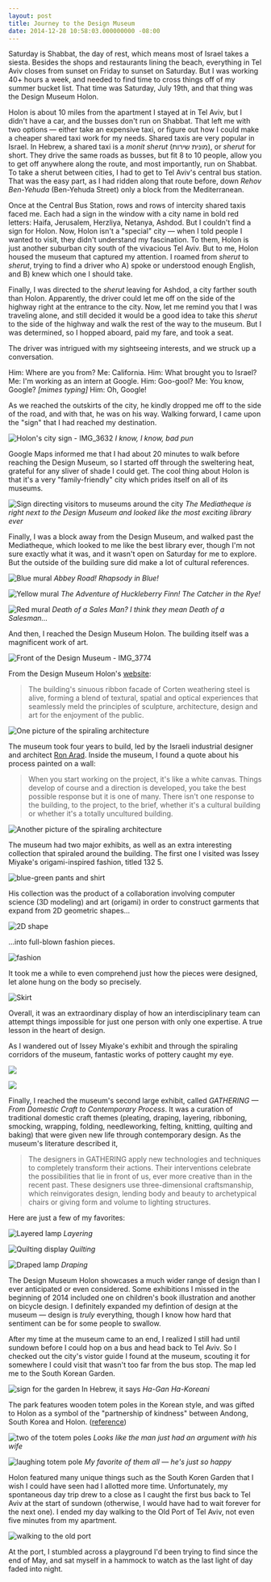 ```yaml
---
layout: post
title: Journey to the Design Museum
date: 2014-12-28 10:58:03.000000000 -08:00
---
```

Saturday is Shabbat, the day of rest, which means most of Israel takes a siesta. Besides the shops and restaurants lining the beach, everything in Tel Aviv closes from sunset on Friday to sunset on Saturday. But I was working 40+ hours a week, and needed to find time to cross things off of my summer bucket list. That time was Saturday, July 19th, and that thing was the Design Museum Holon.

Holon is about 10 miles from the apartment I stayed at in Tel Aviv, but I didn't have a car, and the busses don't run on Shabbat. That left me with two options — either take an expensive taxi, or figure out how I could make a cheaper shared taxi work for my needs. Shared taxis are very popular in Israel. In Hebrew, a shared taxi is a *monit sherut* (מונית שירות), or *sherut* for short. They drive the same roads as busses, but fit 8 to 10 people, allow you to get off anywhere along the route, and most importantly, run on Shabbat. To take a sherut between cities, I had to get to Tel Aviv's central bus station. That was the easy part, as I had ridden along that route before, down  *Rehov Ben-Yehuda* (Ben-Yehuda Street) only a block from the Mediterranean. 

Once at the Central Bus Station, rows and rows of intercity shared taxis faced me. Each had a sign in the window with a city name in bold red letters: Haifa, Jerusalem, Herzliya, Netanya, Ashdod. But I couldn't find a sign for Holon. Now, Holon isn't a "special" city — when I told people I wanted to visit, they didn't understand my fascination. To them, Holon is just another suburban city south of the vivacious Tel Aviv. But to me, Holon housed the museum that captured my attention. I roamed from *sherut* to *sherut*, trying to find a driver who A) spoke or understood enough English, and B) knew which one I should take.

Finally, I was directed to the *sherut* leaving for Ashdod, a city farther south than Holon. Apparently, the driver could let me off on the side of the highway right at the entrance to the city. Now, let me remind you that I was traveling alone, and still decided it would be a good idea to take this *sherut* to the side of the highway and walk the rest of the way to the museum. But I was determined, so I hopped aboard, paid my fare, and took a seat.

The driver was intrigued with my sightseeing interests, and we struck up a conversation.

Him: Where are you from?
Me: California.
Him: What brought you to Israel?
Me: I'm working as an intern at Google.
Him: Goo-gool?
Me: You know, Google? *[mimes typing]*
Him: Oh, Google!

As we reached the outskirts of the city, he kindly dropped me off to the side of the road, and with that, he was on his way. Walking forward, I came upon the "sign" that I had reached my destination.

![Holon's city sign - IMG_3632](/content/images/2014/Dec/IMG_3632.jpg)
*I know, I know, bad pun*

Google Maps informed me that I had about 20 minutes to walk before reaching the Design Museum, so I started off through the sweltering heat, grateful for any sliver of shade I could get. The cool thing about Holon is that it's a very "family-friendly" city which prides itself on all of its museums.

![Sign directing visitors to museums around the city](/content/images/2014/Dec/2014-07-19-13-47-38.jpg)
*The Mediatheque is right next to the Design Museum and looked like the most exciting library ever*

Finally, I was a block away from the Design Museum, and walked past the Mediatheque, which looked to me like the best library ever, though I'm not sure exactly what it was, and it wasn't open on Saturday for me to explore. But the outside of the building sure did make a lot of cultural references.

![Blue mural](/content/images/2014/Dec/2014-07-19-14-00-05.jpg)
*Abbey Road! Rhapsody in Blue!*

![Yellow mural](/content/images/2014/Dec/2014-07-19-14-00-33.jpg)
*The Adventure of Huckleberry Finn! The Catcher in the Rye!*

![Red mural](/content/images/2014/Dec/2014-07-19-14-00-57.jpg)
*Death of a Sales Man? I think they mean Death of a Salesman…*

And then, I reached the Design Museum Holon. The building itself was a magnificent work of art.

![Front of the Design Museum - IMG_3774](/content/images/2014/Dec/IMG_3774.jpg)

From the Design Museum Holon's [website](http://www.dmh.org.il/pages/default.aspx?catId=8&PageId=212):

> The building's sinuous ribbon facade of Corten weathering steel is alive, forming a blend of textural, spatial and optical experiences that seamlessly meld the principles of sculpture, architecture, design and art for the enjoyment of the public.

![One picture of the spiraling architecture](/content/images/2014/Dec/IMG_3750.jpg)

The museum took four years to build, led by the Israeli industrial designer and architect [Ron Arad](http://en.wikipedia.org/wiki/Ron_Arad_%28industrial_designer%29). Inside the museum, I found a quote about his process painted on a wall:

> When you start working on the project, it's like a white canvas. Things develop of course and a direction is developed, you take the best possible response but it is one of many. There isn't one response to the building, to the project, to the brief, whether it's a cultural building or whether it's a totally uncultured building.

![Another picture of the spiraling architecture](/content/images/2014/Dec/IMG_3752.jpg)

The museum had two major exhibits, as well as an extra interesting collection that spiraled around the building. The first one I visited was Issey Miyake's origami-inspired fashion, titled 132 5.

![blue-green pants and shirt](/content/images/2015/Jan/IMG_3657.jpg)

His collection was the product of a collaboration involving computer science (3D modeling) and art (origami) in order to construct garments that expand from 2D geometric shapes...

![2D shape](/content/images/2015/Jan/IMG_3762.jpg)

...into full-blown fashion pieces.

![fashion](/content/images/2015/Jan/IMG_3761.jpg)

It took me a while to even comprehend just how the pieces were designed, let alone hung on the body so precisely.

![Skirt](/content/images/2015/Jan/IMG_3659.jpg)

Overall, it was an extraordinary display of how an interdisciplinary team can attempt things impossible for just one person with only one expertise. A true lesson in the heart of design.

As I wandered out of Issey Miyake's exhibit and through the spiraling corridors of the museum, fantastic works of pottery caught my eye.

![](/content/images/2015/Jan/IMG_3669.jpg)

![](/content/images/2015/Jan/IMG_3670.jpg)

Finally, I reached the museum's second large exhibit, called *GATHERING — From Domestic Craft to Contemporary Process*. It was a curation of traditional domestic craft themes (pleating, draping, layering, ribboning, smocking, wrapping, folding, needleworking, felting, knitting, quilting and baking) that were given new life through contemporary design. As the museum's literature described it,

> The designers in GATHERING apply new technologies and techniques to completely transform their actions. Their interventions celebrate the possibilities that lie in front of us, ever more creative than in the recent past. These designers use three-dimensional craftsmanship, which reinvigorates design, lending body and beauty to archetypical chairs or giving form and volume to lighting structures.

Here are just a few of my favorites:

![Layered lamp](/content/images/2015/Jan/IMG_3694.jpg)
*Layering*

![Quilting display](/content/images/2015/Jan/IMG_3700.jpg)
*Quilting*

![Draped lamp](/content/images/2015/Jan/IMG_3728.jpg)
*Draping*

The Design Museum Holon showcases a much wider range of design than I ever anticipated or even considered. Some exhibitions I missed in the beginning of 2014 included one on children's book illustration and another on bicycle design. I definitely expanded my defintion of design at the museum — design is *truly* everything, though I know how hard that sentiment can be for some people to swallow.

After my time at the museum came to an end, I realized I still had until sundown before I could hop on a bus and head back to Tel Aviv. So I checked out the city's vistor guide I found at the museum, scouting it for somewhere I could visit that wasn't too far from the bus stop. The map led me to the South Korean Garden.

![sign for the garden](/content/images/2015/Jan/IMG_3818.jpg)
In Hebrew, it says *Ha-Gan Ha-Koreani*

The park features wooden totem poles in the Korean style, and was gifted to Holon as a symbol of the "partnership of kindness" between Andong, South Korea and Holon. ([reference](http://www.attractions-in-israel.com/tel-aviv-and-center/tel-aviv-parks/south-korean-garden-in-holon-%E2%80%93-korean-totem-poles-and-village-guardians/))

![two of the totem poles](/content/images/2015/Jan/IMG_3841.jpg)
*Looks like the man just had an argument with his wife*

![laughing totem pole](/content/images/2015/Jan/IMG_3848.jpg)
*My favorite of them all — he's just so happy*

Holon featured many unique things such as the South Koren Garden that I wish I could have seen had I allotted more time. Unfortunately, my spontaneous day trip drew to a close as I caught the first bus back to Tel Aviv at the start of sundown (otherwise, I would have had to wait forever for the next one). I ended my day walking to the Old Port of Tel Aviv, not even five minutes from my apartment.

![walking to the old port](/content/images/2015/Jan/IMG_3903.jpg)

At the port, I stumbled across a playground I'd been trying to find since the end of May, and sat myself in a hammock to watch as the last light of  day faded into night.
